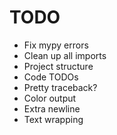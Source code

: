 # TODO

- Fix mypy errors
- Clean up all imports
- Project structure
- Code TODOs
- Pretty traceback?
- Color output
- Extra newline
- Text wrapping
